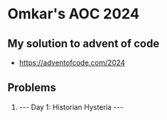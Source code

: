 # Omkar's AOC 2024

## My solution to advent of code
- https://adventofcode.com/2024

## Problems
1. --- Day 1: Historian Hysteria ---